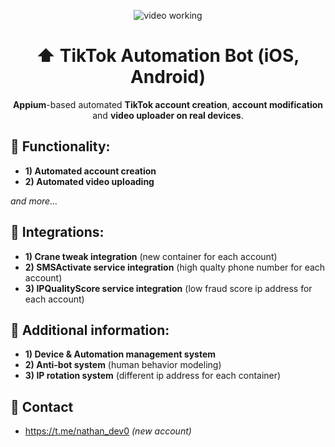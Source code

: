 <p align="center">
<img src="https://github.com/nathandev0/Tiktok_Automation_Bot/blob/94aee6f5529a2add1044206bfd6cd92670269aea/Demo.gif" alt="video working"/>
</p>
<h1 align="center"> ⬆️ TikTok Automation Bot (iOS, Android) </h1>
<p align="center"><strong>Appium</strong>-based automated <strong>TikTok account creation</strong>, <strong>account modification</strong> and <strong>video uploader on real devices</strong>.</p>
<h2 id="contact"> 👀 Functionality: </h2>

- **1) Automated account creation**
- **2) Automated video uploading**

*and more...*

<h2 id="contact"> 🔗 Integrations: </h2>

- **1) Crane tweak integration** (new container for each account)
- **2) SMSActivate service integration** (high qualty phone number for each account)
- **3) IPQualityScore service integration** (low fraud score ip address for each account)


<h2 id="contact"> 📝 Additional information: </h2>

- **1) Device & Automation management system**
- **2) Anti-bot system** (human behavior modeling)
- **3) IP rotation system** (different ip address for each container)


<h2 id="contact"> 💬 Contact</h2>

- https://t.me/nathan_dev0 *(new account)*
